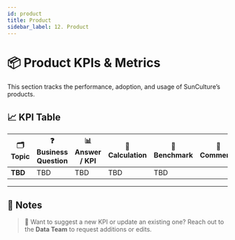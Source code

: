 ```yaml
---
id: product
title: Product
sidebar_label: 12. Product
---
```


# 📦 Product KPIs & Metrics

This section tracks the performance, adoption, and usage of SunCulture’s products.

## 📈 KPI Table

| 🗂️ Topic    | ❓ Business Question                           | 📊 Answer / KPI | 🧮 Calculation                   | 🎯 Benchmark | 💬 Comments |
| ----------- | ---------------------------------------------- | --------------- | -------------------------------- | ------------ | ----------- |
| **TBD** | TBD | TBD      | TBD | TBD          |             |

---

## 📝 Notes

> 🔄 Want to suggest a new KPI or update an existing one? Reach out to the **Data Team** to request additions or edits.
